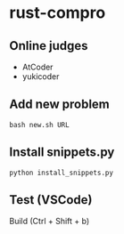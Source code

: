 # rust-compro

## Online judges
- AtCoder
- yukicoder

## Add new problem
```
bash new.sh URL
```

## Install snippets.py
```
python install_snippets.py
```

## Test (VSCode)
Build (Ctrl + Shift + b)

